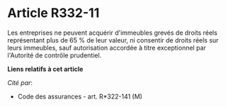 # Article R332-11

Les entreprises ne peuvent acquérir d'immeubles grevés de droits réels représentant plus de 65 % de leur valeur, ni consentir
de droits réels sur leurs immeubles, sauf autorisation accordée à titre exceptionnel par l'Autorité de contrôle prudentiel.

**Liens relatifs à cet article**

_Cité par_:

  - Code des assurances - art. R*322-141 (M)
